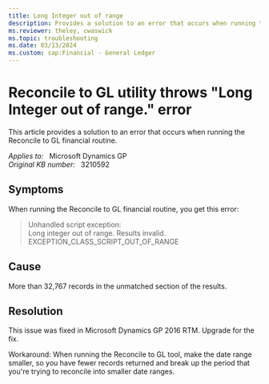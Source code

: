 ```yaml
---
title: Long Integer out of range
description: Provides a solution to an error that occurs when running the Reconcile to GL financial routine.
ms.reviewer: theley, cwaswick
ms.topic: troubleshooting
ms.date: 03/13/2024
ms.custom: sap:Financial - General Ledger
---
```

# Reconcile to GL utility throws "Long Integer out of range." error

This article provides a solution to an error that occurs when running the Reconcile to GL financial routine.

_Applies to:_ &nbsp; Microsoft Dynamics GP  
_Original KB number:_ &nbsp; 3210592

## Symptoms

When running the Reconcile to GL financial routine, you get this error:

> Unhandled script exception:  
Long integer out of range. Results invalid.  
EXCEPTION_CLASS_SCRIPT_OUT_OF_RANGE

## Cause

More than 32,767 records in the unmatched section of the results.

## Resolution

This issue was fixed in Microsoft Dynamics GP 2016 RTM. Upgrade for the fix.

Workaround: When running the Reconcile to GL tool, make the date range smaller, so you have fewer records returned and break up the period that you're trying to reconcile into smaller date ranges.
